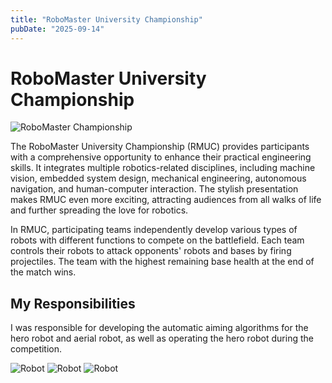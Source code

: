 ```yaml
---
title: "RoboMaster University Championship"
pubDate: "2025-09-14"
---
```


# RoboMaster University Championship

![RoboMaster Championship](/og/rmaw.jpg)

The RoboMaster University Championship (RMUC) provides participants with a comprehensive opportunity to enhance their practical engineering skills. It integrates multiple robotics-related disciplines, including machine vision, embedded system design, mechanical engineering, autonomous navigation, and human-computer interaction. The stylish presentation makes RMUC even more exciting, attracting audiences from all walks of life and further spreading the love for robotics.

In RMUC, participating teams independently develop various types of robots with different functions to compete on the battlefield. Each team controls their robots to attack opponents' robots and bases by firing projectiles. The team with the highest remaining base health at the end of the match wins.

## My Responsibilities

I was responsible for developing the automatic aiming algorithms for the hero robot and aerial robot, as well as operating the hero robot during the competition.

![Robot](/og/robomaster1.png)
![Robot](/og/robomaster2.jpg)
![Robot](/og/robomaster3.png)
